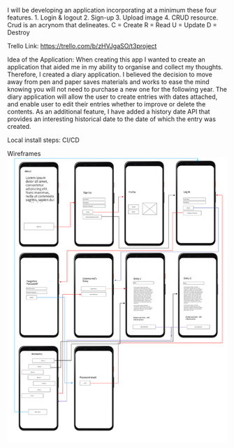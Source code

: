 I will be developing an application incorporating at a minimum these four features.
    1. Login & logout
    2. Sign-up
    3. Upload image
    4. CRUD resource.
        Crud is an acrynom that delineates.
            C = Create
            R = Read
            U = Update
            D = Destroy

Trello Link:
https://trello.com/b/zHVJgaSO/t3project

Idea of the Application:
  When creating this app I wanted to create an application that aided me in my ability to organise and collect my thoughts. Therefore, I created a diary application. I believed the decision to move away from pen and paper saves materials and works to ease the mind knowing you will not need to purchase a new one for the following year. The diary application will allow the user to create entries with dates attached, and enable user to edit their entries whether to improve or delete the contents. As an additional feature, I have added a history date API that provides an interesting historical date to the date of which the entry was created. 

Local install steps:
CI/CD

Wireframes
![application wireframe](/docs/applicationwireframe.png)
